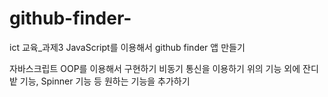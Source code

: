 # github-finder-
ict 교육_과제3
JavaScript를 이용해서 github finder 앱 만들기

자바스크립트 OOP를 이용해서 구현하기
비동기 통신을 이용하기
위의 기능 외에 잔디밭 기능, Spinner 기능 등 원하는 기능을 추가하기
